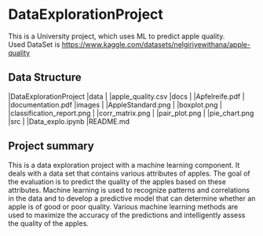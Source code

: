 # DataExplorationProject
This is a University project, which uses ML to predict apple quality.<br>
Used DataSet is https://www.kaggle.com/datasets/nelgiriyewithana/apple-quality

## Data Structure
|DataExplorationProject
    |data
    |   |apple_quality.csv
    |docs
    |   |Apfelreife.pdf
    |   |documentation.pdf
    |images
    |   |AppleStandard.png
    |   |boxplot.png
    |   |classification_report.png
    |   |corr_matrix.png
    |   |pair_plot.png
    |   |pie_chart.png
    |src
    |   |Data_explo.ipynb
    |README.md

## Project summary
This is a data exploration project with a machine learning component. It deals with a data set that contains various attributes of apples. The goal of the evaluation is to predict the quality of the apples based on these attributes. Machine learning is used to recognize patterns and correlations in the data and to develop a predictive model that can determine whether an apple is of good or poor quality. Various machine learning methods are used to maximize the accuracy of the predictions and intelligently assess the quality of the apples.